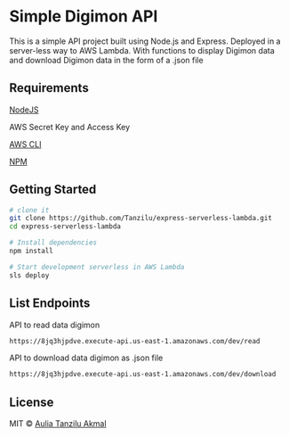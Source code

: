# Simple Digimon API
This is a simple API project built using Node.js and Express. Deployed in a server-less way to AWS Lambda. With functions to display Digimon data and download Digimon data in the form of a .json file

## Requirements

[NodeJS](https://nodejs.org/en/)

AWS Secret Key and Access Key

[AWS CLI](https://docs.aws.amazon.com/cli/latest/userguide/install-cliv2.html)

[NPM](https://www.npmjs.com/get-npm)


## Getting Started

```sh
# clone it
git clone https://github.com/Tanzilu/express-serverless-lambda.git
cd express-serverless-lambda

# Install dependencies
npm install

# Start development serverless in AWS Lambda
sls deploy

```

## List Endpoints

API to read data digimon

```bash
https://8jq3hjpdve.execute-api.us-east-1.amazonaws.com/dev/read

```

API to download data digimon as .json file

```bash
https://8jq3hjpdve.execute-api.us-east-1.amazonaws.com/dev/download

```
## License

MIT © [Aulia Tanzilu Akmal](https://github.com/Tanzilu)



